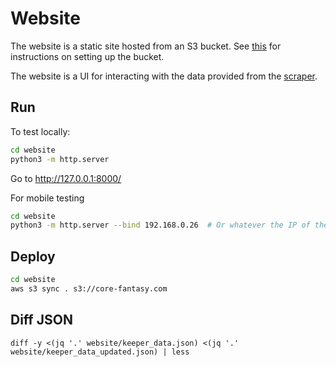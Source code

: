 # Website
The website is a static site hosted from an S3 bucket. See [this](https://docs.aws.amazon.com/AmazonS3/latest/userguide/website-hosting-custom-domain-walkthrough.html)
for instructions on setting up the bucket.

The website is a UI for interacting with the data provided from the [scraper](../scraper).

## Run
To test locally:
```bash
cd website
python3 -m http.server
```
Go to http://127.0.0.1:8000/

For mobile testing
```bash
cd website
python3 -m http.server --bind 192.168.0.26  # Or whatever the IP of the machine is
```

## Deploy
```bash
cd website
aws s3 sync . s3://core-fantasy.com
```

## Diff JSON
`diff -y <(jq '.' website/keeper_data.json) <(jq '.' website/keeper_data_updated.json) | less`
